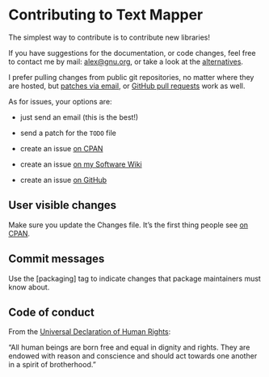 # Contributing to Text Mapper

The simplest way to contribute is to contribute new libraries!

If you have suggestions for the documentation, or code changes, feel
free to contact me by mail: [alex@gnu.org](mailto:alex@gnu.org), or
take a look at the
[alternatives](https://alexschroeder.ch/wiki/Contact).

I prefer pulling changes from public git repositories, no matter where
they are hosted, but [patches via email](https://git-send-email.io/),
or [GitHub pull requests](https://github.com/kensanata/text-mapper)
work as well.

As for issues, your options are:

* just send an email (this is the best!)

* send a patch for the `TODO` file

* create an issue [on CPAN](https://rt.cpan.org/Public/Dist/Display.html?Name=Game-TextMapper)

* create an issue [on my Software Wiki](https://alexschroeder.ch/software/Text_Mapper)

* create an issue [on GitHub](https://github.com/kensanata/text-mapper/issues)

## User visible changes

Make sure you update the Changes file. It’s the first thing people see
[on CPAN](https://metacpan.org/dist/Game-TextMapper).

## Commit messages

Use the [packaging] tag to indicate changes that package maintainers
must know about.

## Code of conduct

From the [Universal Declaration of Human
Rights](https://www.un.org/en/about-us/universal-declaration-of-human-rights):

“All human beings are born free and equal in dignity and rights. They
are endowed with reason and conscience and should act towards one
another in a spirit of brotherhood.”
